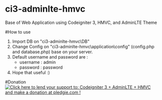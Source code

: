 # ci3-adminlte-hmvc
Base of Web Application using Codeigniter 3, HMVC, and AdminLTE Theme

#How to use
1. Import DB on "ci3-adminlte-hmvc\DB"
2. Change Config on "ci3-adminlte-hmvc\application\config" (config.php and database.php) base on your server.
3. Default username and password are :
   - username : admin
   - password : password
4. Hope that useful :)

#Donation
<a href='https://pledgie.com/campaigns/32930'><img alt='Click here to lend your support to: Codeigniter 3 + AdminLTE + HMVC and make a donation at pledgie.com !' src='https://pledgie.com/campaigns/32930.png?skin_name=chrome' border='0' ></a>